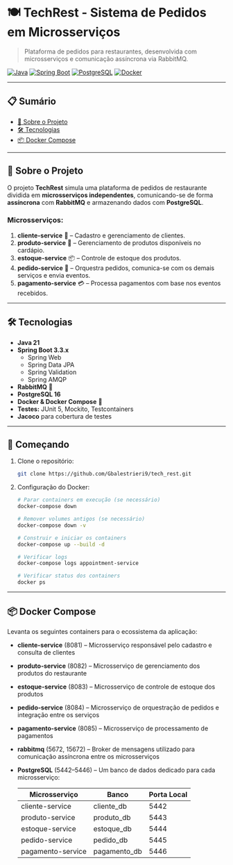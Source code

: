 # 🍽️ TechRest - Sistema de Pedidos em Microsserviços

> Plataforma de pedidos para restaurantes, desenvolvida com microsserviços e comunicação assíncrona via RabbitMQ.

[![Java](https://img.shields.io/badge/Java-21-brightgreen)](https://www.java.com/) [![Spring Boot](https://img.shields.io/badge/Spring%20Boot-3.3.x-green)](https://spring.io/projects/spring-boot) [![PostgreSQL](https://img.shields.io/badge/PostgreSQL-16-blue)](https://www.postgresql.org/) [![Docker](https://img.shields.io/badge/Docker-Compose-blue)](https://docs.docker.com/compose/)

---

## 📋 Sumário

- [🌟 Sobre o Projeto](#-sobre-o-projeto)
- [🛠️ Tecnologias](#️-tecnologias)
- [📦 Docker Compose](#-docker-compose)

---

## 🌟 Sobre o Projeto

O projeto **TechRest** simula uma plataforma de pedidos de restaurante dividida em **microsserviços independentes**, comunicando-se de forma **assíncrona** com **RabbitMQ** e armazenando dados com **PostgreSQL**.

### Microsserviços:

1. **cliente-service** 👤 – Cadastro e gerenciamento de clientes.  
2. **produto-service** 🍔 – Gerenciamento de produtos disponíveis no cardápio.  
3. **estoque-service** 📦 – Controle de estoque dos produtos.  
4. **pedido-service** 🧾 – Orquestra pedidos, comunica-se com os demais serviços e envia eventos.  
5. **pagamento-service** 💳 – Processa pagamentos com base nos eventos recebidos.

---

## 🛠️ Tecnologias

- **Java 21**  
- **Spring Boot 3.3.x**
  - Spring Web
  - Spring Data JPA
  - Spring Validation
  - Spring AMQP  
- **RabbitMQ** 🐰  
- **PostgreSQL 16**  
- **Docker & Docker Compose** 🐳  
- **Testes:** JUnit 5, Mockito, Testcontainers  
- **Jacoco** para cobertura de testes

---

## 🚀 Começando

1. Clone o repositório:
   ```bash
   git clone https://github.com/Gbalestrieri9/tech_rest.git

2. Configuração do Docker:
    ```bash
    # Parar containers em execução (se necessário)
    docker-compose down
    
    # Remover volumes antigos (se necessário)
    docker-compose down -v
    
    # Construir e iniciar os containers
    docker-compose up --build -d
    
    # Verificar logs
    docker-compose logs appointment-service
    
    # Verificar status dos containers
    docker ps
---

## 📦 Docker Compose

Levanta os seguintes containers para o ecossistema da aplicação:

- **cliente-service** (8081) – Microsserviço responsável pelo cadastro e consulta de clientes  
- **produto-service** (8082) – Microsserviço de gerenciamento dos produtos do restaurante  
- **estoque-service** (8083) – Microsserviço de controle de estoque dos produtos  
- **pedido-service** (8084) – Microsserviço de orquestração de pedidos e integração entre os serviços  
- **pagamento-service** (8085) – Microsserviço de processamento de pagamentos  
- **rabbitmq** (5672, 15672) – Broker de mensagens utilizado para comunicação assíncrona entre os microsserviços  
- **PostgreSQL** (5442–5446) – Um banco de dados dedicado para cada microsserviço:

  | Microsserviço       | Banco         | Porta Local |
  |---------------------|---------------|-------------|
  | cliente-service     | cliente_db    | 5442        |
  | produto-service     | produto_db    | 5443        |
  | estoque-service     | estoque_db    | 5444        |
  | pedido-service      | pedido_db     | 5445        |
  | pagamento-service   | pagamento_db  | 5446        |
